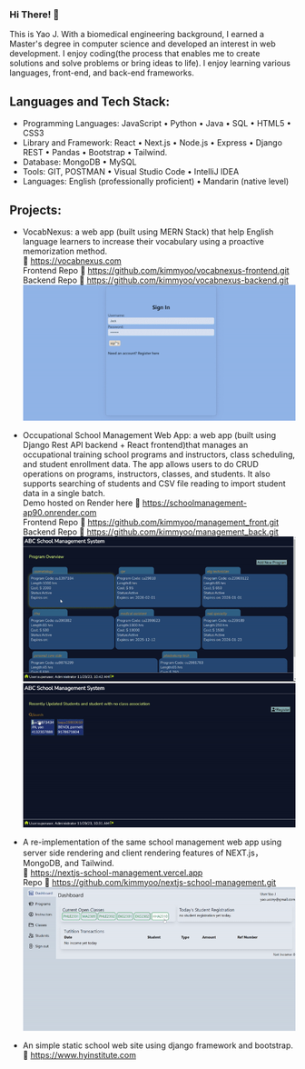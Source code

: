### Hi There! 👋

This is Yao J. With a biomedical engineering background, I earned a Master's degree in computer science and developed an interest in web development. I enjoy coding(the process that enables me to create solutions and solve problems or bring ideas to life). I enjoy learning various languages, front-end, and back-end frameworks. 

## Languages and Tech Stack: 
- Programming Languages: JavaScript • Python • Java • SQL • HTML5 • CSS3
- Library and Framework: React • Next.js • Node.js • Express • Django REST • Pandas • Bootstrap • Tailwind.
- Database: MongoDB • MySQL
- Tools: GIT, POSTMAN • Visual Studio Code • IntelliJ IDEA
- Languages: English (professionally proficient) • Mandarin (native level)

## Projects:
- VocabNexus: a web app (built using MERN Stack) that help English language learners to increase their vocabulary using a proactive memorization method.  
:link: https://vocabnexus.com  
Frontend Repo :link: https://github.com/kimmyoo/vocabnexus-frontend.git  
Backend Repo :link: https://github.com/kimmyoo/vocabnexus-backend.git  
![VocabNexus](https://raw.githubusercontent.com/kimmyoo/kimmyoo/main/assets/images/vocabnexusdemo.gif)

- Occupational School Management Web App: a web app (built using Django Rest API backend + React frontend)that manages an occupational training school programs and instructors, class scheduling, and student enrollment data. The app allows users to do CRUD operations on programs, instructors, classes, and students. It also supports searching of students and CSV file reading to import student data in a single batch.  
Demo hosted on Render here :link: https://schoolmanagement-ap90.onrender.com  
Frontend Repo :link: https://github.com/kimmyoo/management_front.git  
Backend Repo :link: https://github.com/kimmyoo/management_back.git  
![SchoolApp](https://raw.githubusercontent.com/kimmyoo/kimmyoo/main/assets/images/schoolmanagement1.gif)
![SchoolApp](https://raw.githubusercontent.com/kimmyoo/kimmyoo/main/assets/images/schoolmanagement2.gif)

- A re-implementation of the same school management web app using server side rendering and client rendering features of NEXT.js，MongoDB, and Tailwind.  
:link: https://nextjs-school-management.vercel.app  
Repo :link: https://github.com/kimmyoo/nextjs-school-management.git  
![NewSchoolApp](https://raw.githubusercontent.com/kimmyoo/kimmyoo/main/assets/images/newManagementApp.gif)

- An simple static school web site using django framework and bootstrap.
:link: https://www.hyinstitute.com

